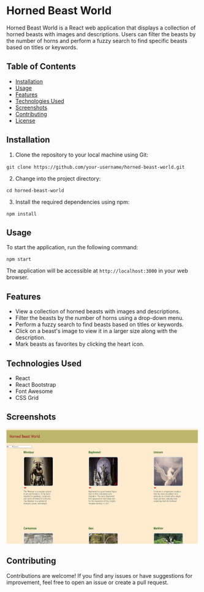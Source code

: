# Horned Beast World

Horned Beast World is a React web application that displays a collection of horned beasts with images and descriptions. Users can filter the beasts by the number of horns and perform a fuzzy search to find specific beasts based on titles or keywords.

## Table of Contents
- [Installation](#installation)
- [Usage](#usage)
- [Features](#features)
- [Technologies Used](#technologies-used)
- [Screenshots](#screenshots)
- [Contributing](#contributing)
- [License](#license)

## Installation

1. Clone the repository to your local machine using Git:

`git clone https://github.com/your-username/horned-beast-world.git`


2. Change into the project directory:

```
cd horned-beast-world

```


3. Install the required dependencies using npm:

```
npm install

```


## Usage

To start the application, run the following command:

```
npm start

```


The application will be accessible at `http://localhost:3000` in your web browser.

## Features

- View a collection of horned beasts with images and descriptions.
- Filter the beasts by the number of horns using a drop-down menu.
- Perform a fuzzy search to find beasts based on titles or keywords.
- Click on a beast's image to view it in a larger size along with the description.
- Mark beasts as favorites by clicking the heart icon.

## Technologies Used

- React
- React Bootstrap
- Font Awesome
- CSS Grid

## Screenshots

<img src="/public/images/horned-beasts.png" alt="This is a screenshot of the Horned Beast World website" style="width:500px; height:300px;">

## Contributing

Contributions are welcome! If you find any issues or have suggestions for improvement, feel free to open an issue or create a pull request.



